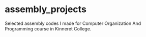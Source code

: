 # assembly_projects
Selected assembly codes I made for Computer Organization And Programming course in Kinneret College.

